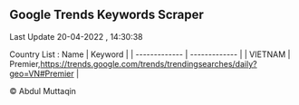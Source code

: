 

## Google Trends Keywords Scraper 
 
Last Update 20-04-2022 , 14:30:38

Country List :
 Name  | Keyword |
| ------------- | ------------- |
| VIETNAM | Premier,https://trends.google.com/trends/trendingsearches/daily?geo=VN#Premier |



© Abdul Muttaqin 
